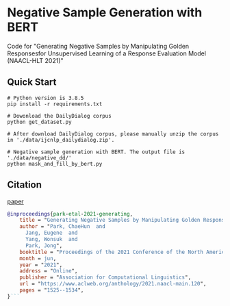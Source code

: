 # Negative Sample Generation with BERT
Code for "Generating Negative Samples by Manipulating Golden Responsesfor Unsupervised Learning of a Response Evaluation Model (NAACL-HLT 2021)"

## Quick Start
```
# Python version is 3.8.5
pip install -r requirements.txt

# Dowonload the DailyDialog corpus
python get_dataset.py

# After download DailyDialog corpus, please manually unzip the corpus in './data/ijcnlp_dailydialog.zip'.

# Negative sample generation with BERT. The output file is './data/negative_dd/'
python mask_and_fill_by_bert.py
```

## Citation
[paper](https://www.aclweb.org/anthology/2021.naacl-main.120/)

```bibtex
@inproceedings{park-etal-2021-generating,
    title = "Generating Negative Samples by Manipulating Golden Responses for Unsupervised Learning of a Response Evaluation Model",
    author = "Park, ChaeHun  and
      Jang, Eugene  and
      Yang, Wonsuk  and
      Park, Jong",
    booktitle = "Proceedings of the 2021 Conference of the North American Chapter of the Association for Computational Linguistics: Human Language Technologies",
    month = jun,
    year = "2021",
    address = "Online",
    publisher = "Association for Computational Linguistics",
    url = "https://www.aclweb.org/anthology/2021.naacl-main.120",
    pages = "1525--1534",
}```

